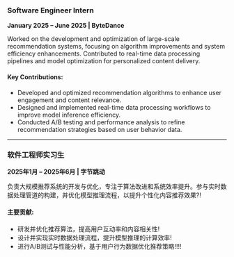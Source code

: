 ### **Software Engineer Intern**  
**January 2025 – June 2025 | ByteDance**  

Worked on the development and optimization of large-scale recommendation systems, focusing on algorithm improvements and system efficiency enhancements. Contributed to real-time data processing pipelines and model optimization for personalized content delivery.

#### Key Contributions:  
- Developed and optimized recommendation algorithms to enhance user engagement and content relevance.  
- Designed and implemented real-time data processing workflows to improve model inference efficiency.  
- Conducted A/B testing and performance analysis to refine recommendation strategies based on user behavior data.  

---

### **软件工程师实习生**  
**2025年1月 – 2025年6月 | 字节跳动**  

负责大规模推荐系统的开发与优化，专注于算法改进和系统效率提升。参与实时数据处理管道的构建，并优化模型推理流程，以提升个性化内容推荐效果?!

#### 主要贡献:  
- 研发并优化推荐算法，提高用户互动率和内容相关性!  
- 设计并实现实时数据处理流程，提升模型推理的计算效率!  
- 进行A/B测试与性能分析，基于用户行为数据优化推荐策略!!!!
     
       
           
                        
                    




